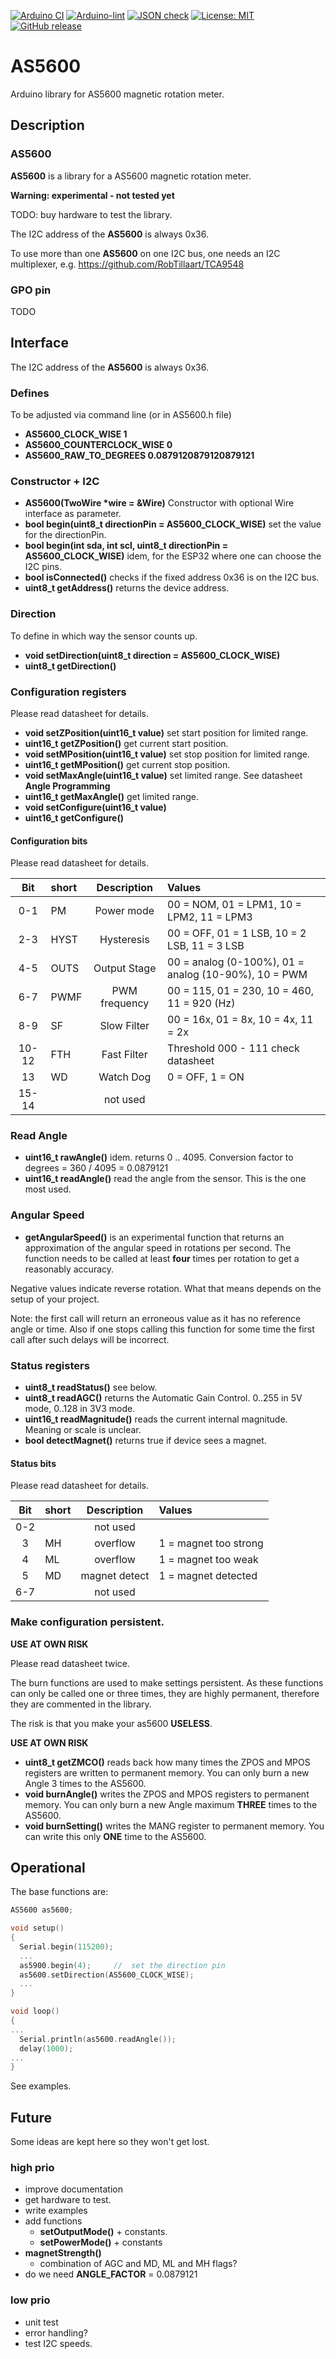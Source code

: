 
[![Arduino CI](https://github.com/RobTillaart/AS5600/workflows/Arduino%20CI/badge.svg)](https://github.com/marketplace/actions/arduino_ci)
[![Arduino-lint](https://github.com/RobTillaart/AS5600/actions/workflows/arduino-lint.yml/badge.svg)](https://github.com/RobTillaart/AS5600/actions/workflows/arduino-lint.yml)
[![JSON check](https://github.com/RobTillaart/AS5600/actions/workflows/jsoncheck.yml/badge.svg)](https://github.com/RobTillaart/AS5600/actions/workflows/jsoncheck.yml)
[![License: MIT](https://img.shields.io/badge/license-MIT-green.svg)](https://github.com/RobTillaart/AS5600/blob/master/LICENSE)
[![GitHub release](https://img.shields.io/github/release/RobTillaart/AS5600.svg?maxAge=3600)](https://github.com/RobTillaart/AS5600/releases)


# AS5600

Arduino library for AS5600 magnetic rotation meter.


## Description

### AS5600

**AS5600** is a library for a AS5600 magnetic rotation meter.

**Warning: experimental - not tested yet**

TODO: buy hardware to test the library.

The I2C address of the **AS5600** is always 0x36.

To use more than one **AS5600** on one I2C bus, one needs an I2C multiplexer, 
e.g. https://github.com/RobTillaart/TCA9548 




### GPO pin

TODO


## Interface

The I2C address of the **AS5600** is always 0x36.



### Defines

To be adjusted via command line (or in AS5600.h file)

- **AS5600_CLOCK_WISE             1**
- **AS5600_COUNTERCLOCK_WISE      0**
- **AS5600_RAW_TO_DEGREES         0.0879120879120879121**


### Constructor + I2C

- **AS5600(TwoWire \*wire = &Wire)** Constructor with optional Wire interface as parameter.
- **bool begin(uint8_t directionPin = AS5600_CLOCK_WISE)** set the value for the directionPin.
- **bool begin(int sda, int scl, uint8_t directionPin = AS5600_CLOCK_WISE)** idem, for the ESP32 where one can choose the I2C pins.
- **bool isConnected()** checks if the fixed address 0x36 is on the I2C bus.
- **uint8_t getAddress()** returns the device address. 


### Direction

To define in which way the sensor counts up.

- **void setDirection(uint8_t direction = AS5600_CLOCK_WISE)**
- **uint8_t getDirection()**


### Configuration registers

Please read datasheet for details.

- **void setZPosition(uint16_t value)** set start position for limited range.
- **uint16_t getZPosition()** get current start position.
- **void setMPosition(uint16_t value)** set stop position for limited range.
- **uint16_t getMPosition()** get current stop position.
- **void setMaxAngle(uint16_t value)** set limited range.
See datasheet **Angle Programming**
- **uint16_t getMaxAngle()** get limited range.
- **void setConfigure(uint16_t value)**
- **uint16_t getConfigure()**


#### Configuration bits

Please read datasheet for details.

| Bit   | short | Description   | Values                                                | 
|:-----:|:------|:-------------:|:------------------------------------------------------|
| 0-1   |  PM   | Power mode    | 00 = NOM, 01 = LPM1, 10 = LPM2, 11 = LPM3             |
| 2-3   |  HYST | Hysteresis    | 00 = OFF, 01 = 1 LSB, 10 = 2 LSB, 11 = 3 LSB          |
| 4-5   |  OUTS | Output Stage  | 00 = analog (0-100%), 01 = analog (10-90%), 10 = PWM  |
| 6-7   |  PWMF | PWM frequency | 00 = 115, 01 = 230, 10 = 460, 11 = 920 (Hz)           |
| 8-9   |  SF   | Slow Filter   | 00 = 16x, 01 = 8x, 10 = 4x, 11 = 2x                   |
| 10-12 |  FTH  | Fast Filter   | Threshold 000 - 111 check datasheet                   |
| 13    |  WD   | Watch Dog     | 0 = OFF, 1 = ON                                       |
| 15-14 |       | not used      |


### Read Angle

- **uint16_t rawAngle()** idem. returns 0 .. 4095. 
Conversion factor to degrees = 360 / 4095 = 0.0879121  
- **uint16_t readAngle()** read the angle from the sensor. 
This is the one most used.


### Angular Speed

- **getAngularSpeed()** is an experimental function that returns an approximation of the angular speed in rotations per second.
The function needs to be called at least **four** times per rotation
to get a reasonably accuracy. 

Negative values indicate reverse rotation. What that means depends on
the setup of your project.

Note: the first call will return an erroneous value as it has no
reference angle or time. Also if one stops calling this function 
for some time the first call after such delays will be incorrect.


### Status registers

- **uint8_t readStatus()** see below.
- **uint8_t readAGC()** returns the Automatic Gain Control.
0..255 in 5V mode, 0..128 in 3V3 mode.
- **uint16_t readMagnitude()** reads the current internal magnitude.
Meaning or scale is unclear. 
- **bool detectMagnet()** returns true if device sees a magnet.


#### Status bits

Please read datasheet for details.

| Bit   | short | Description   | Values                | 
|:-----:|:------|:-------------:|:----------------------|
| 0-2   |       | not used      |                       |
| 3     |  MH   | overflow      | 1 = magnet too strong |
| 4     |  ML   | overflow      | 1 = magnet too weak   |
| 5     |  MD   | magnet detect | 1 = magnet detected   |
| 6-7   |       | not used      |                       |


### Make configuration persistent.

**USE AT OWN RISK**

Please read datasheet twice.

The burn functions are used to make settings persistent. As these functions can only be called one or three times, they are highly permanent, therefore they are commented in the library.

The risk is that you make your as5600 **USELESS**.

**USE AT OWN RISK**

- **uint8_t getZMCO()** reads back how many times the ZPOS and MPOS registers are written to permanent memory. You can only burn a new Angle 3 times to the AS5600.
- **void burnAngle()** writes the ZPOS and MPOS registers to permanent memory. You can only burn a new Angle maximum **THREE** times to the AS5600.
- **void burnSetting()** writes the MANG register to permanent memory. You can write this only **ONE** time to the AS5600.



## Operational

The base functions are:

```cpp
AS5600 as5600;

void setup()
{
  Serial.begin(115200);
  ...
  as5900.begin(4);     //  set the direction pin
  as5600.setDirection(AS5600_CLOCK_WISE);
  ...
}

void loop()
{
...
  Serial.println(as5600.readAngle());
  delay(1000);
...
}
```

See examples.


## Future

Some ideas are kept here so they won't get lost.

### high prio

- improve documentation
- get hardware to test.
- write examples
- add functions
  - **setOutputMode()** + constants.
  - **setPowerMode()** + constants
- **magnetStrength()**  
  - combination of AGC and MD, ML and MH flags?
- do we need **ANGLE_FACTOR** = 0.0879121

### low prio

- unit test
- error handling?
- test I2C speeds.


